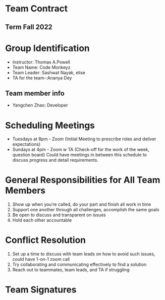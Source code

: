 # Team Contract
## Term Fall 2022

# Group Identification
- Instructor: Thomas A.Powell
- Team Name: Code Monkeyz
- Team Leader: Sashwat Nayak, elise
- TA for the team-:Ananya Dey
  
## Team member info
- Yangchen Zhao: Developer
# Scheduling Meetings
- Tuesdays at 8pm - Zoom (Initial Meeting to prescribe roles and deliver expectations)
- Sundays at 4pm - Zoom w TA (Check-off for the work of the week, question board)
Could have meetings in between this schedule to discuss progress and detail requirements.
# General Responsibilities for All Team Members
1. Show up when you’re called, do your part and finish all work in time
2. Support one another through all challenges, accomplish the same goals
3. Be open to discuss and transparent on issues
4. Hold each other accountable
# Conflict Resolution
1. Set up a time to discuss with team leads on how to avoid such issues, could have 1-on-1 zoom call
2. Try collaborating and communicating effectively to find a solution
3. Reach out to teammates, team leads, and TA if struggling
# Team Signatures

